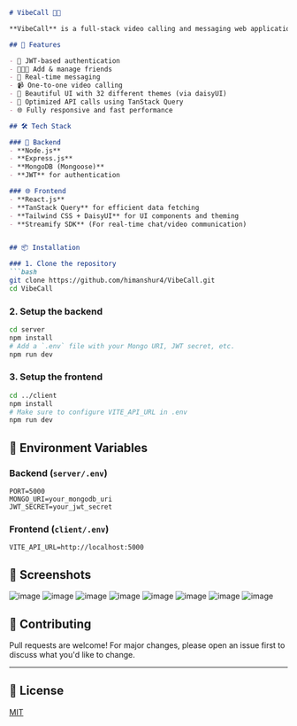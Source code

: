 ```markdown
# VibeCall 🎥💬

**VibeCall** is a full-stack video calling and messaging web application where users can add friends, chat in real-time, and initiate video calls — all within a clean and intuitive UI.

## 🚀 Features

- 🔐 JWT-based authentication
- 🧑‍🤝‍🧑 Add & manage friends
- 💬 Real-time messaging
- 📹 One-to-one video calling
- 🌙 Beautiful UI with 32 different themes (via daisyUI)
- 📡 Optimized API calls using TanStack Query
- 🌐 Fully responsive and fast performance

## 🛠️ Tech Stack

### 🔧 Backend
- **Node.js**
- **Express.js**
- **MongoDB (Mongoose)**
- **JWT** for authentication

### 🌐 Frontend
- **React.js**
- **TanStack Query** for efficient data fetching
- **Tailwind CSS + DaisyUI** for UI components and theming
- **Streamify SDK** (For real-time chat/video communication)


## 📦 Installation

### 1. Clone the repository
```bash
git clone https://github.com/himanshur4/VibeCall.git
cd VibeCall
```

### 2. Setup the backend
```bash
cd server
npm install
# Add a `.env` file with your Mongo URI, JWT secret, etc.
npm run dev
```

### 3. Setup the frontend
```bash
cd ../client
npm install
# Make sure to configure VITE_API_URL in .env
npm run dev
```

## 🔐 Environment Variables

### Backend (`server/.env`)
```
PORT=5000
MONGO_URI=your_mongodb_uri
JWT_SECRET=your_jwt_secret
```

### Frontend (`client/.env`)
```
VITE_API_URL=http://localhost:5000
```

## 📸 Screenshots

![image](https://github.com/user-attachments/assets/e51599f4-fd36-4e6a-b2e4-036d5744da65)
![image](https://github.com/user-attachments/assets/43ffe9fa-bb49-472b-9ea4-1fb8c35ef854)
![image](https://github.com/user-attachments/assets/9b9bd22f-10dc-4524-8d07-fa0c7df7240f)
![image](https://github.com/user-attachments/assets/14052f4f-2965-4ca5-9fb5-c2bd56a6572f)
![image](https://github.com/user-attachments/assets/113c0930-cf73-440e-8ed9-3632a3963479)
![image](https://github.com/user-attachments/assets/c0ad3f59-fe89-47e8-b277-66f096000691)
![image](https://github.com/user-attachments/assets/036583e5-0c72-475b-98ed-4f277124c0ed)
![image](https://github.com/user-attachments/assets/8b4b8389-aa4e-4a83-8891-ec753779973f)



## 🙌 Contributing

Pull requests are welcome! For major changes, please open an issue first to discuss what you'd like to change.

---

## 📄 License

[MIT](LICENSE)

```
